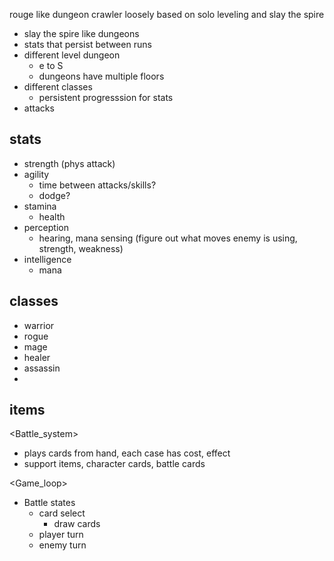 <Design Doc>

rouge like dungeon crawler loosely based on solo leveling and slay the spire

<Ideas>

- slay the spire like dungeons
- stats that persist between runs
- different level dungeon
  - e to S
  - dungeons have multiple floors
- different classes
  - persistent progresssion for stats
- attacks


## stats
- strength (phys attack)
- agility
  - time between attacks/skills?
  - dodge?
- stamina
  - health
- perception
  - hearing, mana sensing (figure out what moves enemy is using, strength, weakness)
- intelligence
  - mana

## classes
- warrior
- rogue
- mage
- healer
- assassin
- 

## items


<Battle_system>
- plays cards from hand, each case has cost, effect
- support items, character cards, battle cards


<Game_loop>

- Battle states
  - card select
    - draw cards
  - player turn
  - enemy turn




